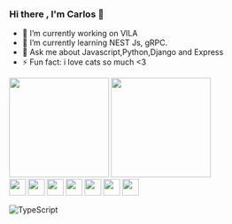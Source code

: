 ### Hi there , I'm Carlos 👋

- 🔭 I’m currently working on VILA
- 🌱 I’m currently learning NEST Js, gRPC.
- 💬 Ask me about Javascript,Python,Django and Express
- ⚡ Fun fact: i love cats so much <3 


<div>
  <img height="180em" src="https://github-readme-stats.vercel.app/api?username=lowliet64&show_icons=true&theme=radical"/>
    <img height="180em" src="https://github-readme-stats.vercel.app/api/top-langs/?username=lowliet64&theme=radical">

 </div>

<div>
  <img src="https://cdn.jsdelivr.net/gh/devicons/devicon/icons/javascript/javascript-original.svg" height="30"/>
  <img src="https://cdn.jsdelivr.net/gh/devicons/devicon/icons/html5/html5-original.svg" height="30"/>
  <img src="https://cdn.jsdelivr.net/gh/devicons/devicon/icons/react/react-original.svg" height="30"/>
  <img src="https://cdn.jsdelivr.net/gh/devicons/devicon/icons/python/python-original.svg" height="30" />
  <img src="https://cdn.jsdelivr.net/gh/devicons/devicon/icons/nodejs/nodejs-original.svg" height="30" />
  <img src="https://cdn.jsdelivr.net/gh/devicons/devicon/icons/git/git-original.svg" height="30"/>
  <img src="https://cdn-icons-png.flaticon.com/512/5968/5968381.png" height="30"/>

![TypeScript](https://img.shields.io/badge/typescript-%23007ACC.svg?style=for-the-badge&logo=typescript&logoColor=white)

</div>


